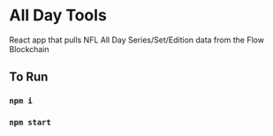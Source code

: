 # All Day Tools

React app that pulls NFL All Day Series/Set/Edition data from the Flow Blockchain

## To Run

### `npm i`
### `npm start`
